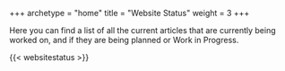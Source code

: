 ﻿+++
archetype = "home"
title = "Website Status"
weight = 3
+++

Here you can find a list of all the current articles that are currently being worked on, and if they are being planned
or Work in Progress.

{{< websitestatus >}}